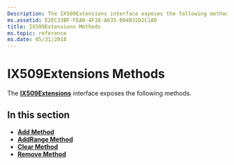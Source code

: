 ```yaml
---
Description: The IX509Extensions interface exposes the following methods.
ms.assetid: E2EC33BF-FEA0-4F10-A635-B04B32D2C1AD
title: IX509Extensions Methods
ms.topic: reference
ms.date: 05/31/2018
---
```


# IX509Extensions Methods

The [**IX509Extensions**](/windows/desktop/api/CertEnroll/nn-certenroll-ix509extensions) interface exposes the following methods.

## In this section

-   [**Add Method**](/windows/desktop/api/CertEnroll/nf-certenroll-ix509extensions-add)
-   [**AddRange Method**](/windows/desktop/api/CertEnroll/nf-certenroll-ix509extensions-addrange)
-   [**Clear Method**](/windows/desktop/api/CertEnroll/nf-certenroll-ix509extensions-clear)
-   [**Remove Method**](/windows/desktop/api/CertEnroll/nf-certenroll-ix509extensions-remove)

 

 



